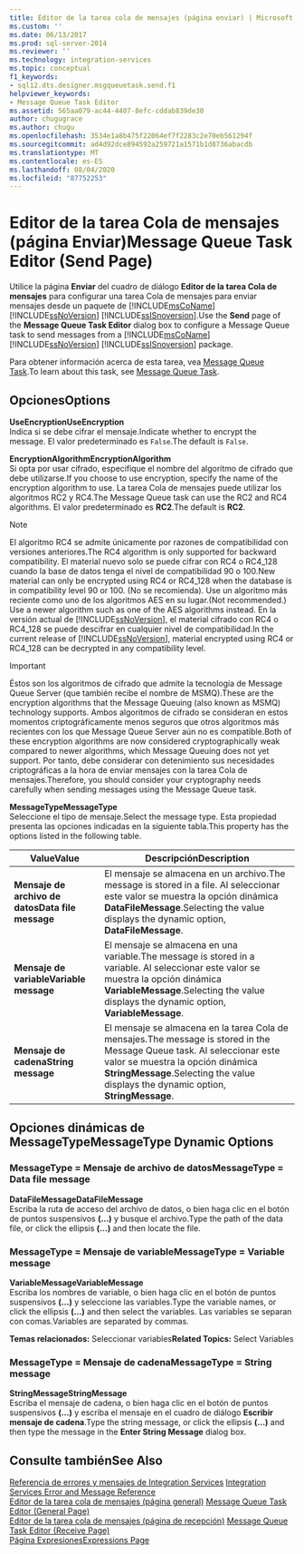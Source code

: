 ```yaml
---
title: Editor de la tarea cola de mensajes (página enviar) | Microsoft Docs
ms.custom: ''
ms.date: 06/13/2017
ms.prod: sql-server-2014
ms.reviewer: ''
ms.technology: integration-services
ms.topic: conceptual
f1_keywords:
- sql12.dts.designer.msgqueuetask.send.f1
helpviewer_keywords:
- Message Queue Task Editor
ms.assetid: 565aa079-ac44-4407-8efc-cddab839de30
author: chugugrace
ms.author: chugu
ms.openlocfilehash: 3534e1a8b475f22064ef7f2283c2e70eb561294f
ms.sourcegitcommit: ad4d92dce894592a259721a1571b1d8736abacdb
ms.translationtype: MT
ms.contentlocale: es-ES
ms.lasthandoff: 08/04/2020
ms.locfileid: "87752253"
---
```

# <a name="message-queue-task-editor-send-page"></a><span data-ttu-id="11621-102">Editor de la tarea Cola de mensajes (página Enviar)</span><span class="sxs-lookup"><span data-stu-id="11621-102">Message Queue Task Editor (Send Page)</span></span>
  <span data-ttu-id="11621-103">Utilice la página **Enviar** del cuadro de diálogo **Editor de la tarea Cola de mensajes** para configurar una tarea Cola de mensajes para enviar mensajes desde un paquete de [!INCLUDE[msCoName](../includes/msconame-md.md)] [!INCLUDE[ssNoVersion](../includes/ssnoversion-md.md)] [!INCLUDE[ssISnoversion](../includes/ssisnoversion-md.md)].</span><span class="sxs-lookup"><span data-stu-id="11621-103">Use the **Send** page of the **Message Queue Task Editor** dialog box to configure a Message Queue task to send messages from a [!INCLUDE[msCoName](../includes/msconame-md.md)] [!INCLUDE[ssNoVersion](../includes/ssnoversion-md.md)] [!INCLUDE[ssISnoversion](../includes/ssisnoversion-md.md)] package.</span></span>  
  
 <span data-ttu-id="11621-104">Para obtener información acerca de esta tarea, vea [Message Queue Task](control-flow/message-queue-task.md).</span><span class="sxs-lookup"><span data-stu-id="11621-104">To learn about this task, see [Message Queue Task](control-flow/message-queue-task.md).</span></span>  
  
## <a name="options"></a><span data-ttu-id="11621-105">Opciones</span><span class="sxs-lookup"><span data-stu-id="11621-105">Options</span></span>  
 <span data-ttu-id="11621-106">**UseEncryption**</span><span class="sxs-lookup"><span data-stu-id="11621-106">**UseEncryption**</span></span>  
 <span data-ttu-id="11621-107">Indica si se debe cifrar el mensaje.</span><span class="sxs-lookup"><span data-stu-id="11621-107">Indicate whether to encrypt the message.</span></span> <span data-ttu-id="11621-108">El valor predeterminado es `False`.</span><span class="sxs-lookup"><span data-stu-id="11621-108">The default is `False`.</span></span>  
  
 <span data-ttu-id="11621-109">**EncryptionAlgorithm**</span><span class="sxs-lookup"><span data-stu-id="11621-109">**EncryptionAlgorithm**</span></span>  
 <span data-ttu-id="11621-110">Si opta por usar cifrado, especifique el nombre del algoritmo de cifrado que debe utilizarse.</span><span class="sxs-lookup"><span data-stu-id="11621-110">If you choose to use encryption, specify the name of the encryption algorithm to use.</span></span> <span data-ttu-id="11621-111">La tarea Cola de mensajes puede utilizar los algoritmos RC2 y RC4.</span><span class="sxs-lookup"><span data-stu-id="11621-111">The Message Queue task can use the RC2 and RC4 algorithms.</span></span> <span data-ttu-id="11621-112">El valor predeterminado es **RC2**.</span><span class="sxs-lookup"><span data-stu-id="11621-112">The default is **RC2**.</span></span>  
  
> [!NOTE]  
>  <span data-ttu-id="11621-113">El algoritmo RC4 se admite únicamente por razones de compatibilidad con versiones anteriores.</span><span class="sxs-lookup"><span data-stu-id="11621-113">The RC4 algorithm is only supported for backward compatibility.</span></span> <span data-ttu-id="11621-114">El material nuevo solo se puede cifrar con RC4 o RC4_128 cuando la base de datos tenga el nivel de compatibilidad 90 o 100.</span><span class="sxs-lookup"><span data-stu-id="11621-114">New material can only be encrypted using RC4 or RC4_128 when the database is in compatibility level 90 or 100.</span></span> <span data-ttu-id="11621-115">(No se recomienda). Use un algoritmo más reciente como uno de los algoritmos AES en su lugar.</span><span class="sxs-lookup"><span data-stu-id="11621-115">(Not recommended.) Use a newer algorithm such as one of the AES algorithms instead.</span></span> <span data-ttu-id="11621-116">En la versión actual de [!INCLUDE[ssNoVersion](../includes/ssnoversion-md.md)], el material cifrado con RC4 o RC4_128 se puede descifrar en cualquier nivel de compatibilidad.</span><span class="sxs-lookup"><span data-stu-id="11621-116">In the current release of [!INCLUDE[ssNoVersion](../includes/ssnoversion-md.md)], material encrypted using RC4 or RC4_128 can be decrypted in any compatibility level.</span></span>  
  
> [!IMPORTANT]  
>  <span data-ttu-id="11621-117">Éstos son los algoritmos de cifrado que admite la tecnología de Message Queue Server (que también recibe el nombre de MSMQ).</span><span class="sxs-lookup"><span data-stu-id="11621-117">These are the encryption algorithms that the Message Queuing (also known as MSMQ) technology supports.</span></span> <span data-ttu-id="11621-118">Ambos algoritmos de cifrado se consideran en estos momentos criptográficamente menos seguros que otros algoritmos más recientes con los que Message Queue Server aún no es compatible.</span><span class="sxs-lookup"><span data-stu-id="11621-118">Both of these encryption algorithms are now considered cryptographically weak compared to newer algorithms, which Message Queuing does not yet support.</span></span> <span data-ttu-id="11621-119">Por tanto, debe considerar con detenimiento sus necesidades criptográficas a la hora de enviar mensajes con la tarea Cola de mensajes.</span><span class="sxs-lookup"><span data-stu-id="11621-119">Therefore, you should consider your cryptography needs carefully when sending messages using the Message Queue task.</span></span>  
  
 <span data-ttu-id="11621-120">**MessageType**</span><span class="sxs-lookup"><span data-stu-id="11621-120">**MessageType**</span></span>  
 <span data-ttu-id="11621-121">Seleccione el tipo de mensaje.</span><span class="sxs-lookup"><span data-stu-id="11621-121">Select the message type.</span></span> <span data-ttu-id="11621-122">Esta propiedad presenta las opciones indicadas en la siguiente tabla.</span><span class="sxs-lookup"><span data-stu-id="11621-122">This property has the options listed in the following table.</span></span>  
  
|<span data-ttu-id="11621-123">Value</span><span class="sxs-lookup"><span data-stu-id="11621-123">Value</span></span>|<span data-ttu-id="11621-124">Descripción</span><span class="sxs-lookup"><span data-stu-id="11621-124">Description</span></span>|  
|-----------|-----------------|  
|<span data-ttu-id="11621-125">**Mensaje de archivo de datos**</span><span class="sxs-lookup"><span data-stu-id="11621-125">**Data file message**</span></span>|<span data-ttu-id="11621-126">El mensaje se almacena en un archivo.</span><span class="sxs-lookup"><span data-stu-id="11621-126">The message is stored in a file.</span></span> <span data-ttu-id="11621-127">Al seleccionar este valor se muestra la opción dinámica **DataFileMessage**.</span><span class="sxs-lookup"><span data-stu-id="11621-127">Selecting the value displays the dynamic option, **DataFileMessage**.</span></span>|  
|<span data-ttu-id="11621-128">**Mensaje de variable**</span><span class="sxs-lookup"><span data-stu-id="11621-128">**Variable message**</span></span>|<span data-ttu-id="11621-129">El mensaje se almacena en una variable.</span><span class="sxs-lookup"><span data-stu-id="11621-129">The message is stored in a variable.</span></span> <span data-ttu-id="11621-130">Al seleccionar este valor se muestra la opción dinámica **VariableMessage**.</span><span class="sxs-lookup"><span data-stu-id="11621-130">Selecting the value displays the dynamic option, **VariableMessage**.</span></span>|  
|<span data-ttu-id="11621-131">**Mensaje de cadena**</span><span class="sxs-lookup"><span data-stu-id="11621-131">**String message**</span></span>|<span data-ttu-id="11621-132">El mensaje se almacena en la tarea Cola de mensajes.</span><span class="sxs-lookup"><span data-stu-id="11621-132">The message is stored in the Message Queue task.</span></span> <span data-ttu-id="11621-133">Al seleccionar este valor se muestra la opción dinámica **StringMessage**.</span><span class="sxs-lookup"><span data-stu-id="11621-133">Selecting the value displays the dynamic option, **StringMessage**.</span></span>|  
  
## <a name="messagetype-dynamic-options"></a><span data-ttu-id="11621-134">Opciones dinámicas de MessageType</span><span class="sxs-lookup"><span data-stu-id="11621-134">MessageType Dynamic Options</span></span>  
  
### <a name="messagetype--data-file-message"></a><span data-ttu-id="11621-135">MessageType = Mensaje de archivo de datos</span><span class="sxs-lookup"><span data-stu-id="11621-135">MessageType = Data file message</span></span>  
 <span data-ttu-id="11621-136">**DataFileMessage**</span><span class="sxs-lookup"><span data-stu-id="11621-136">**DataFileMessage**</span></span>  
 <span data-ttu-id="11621-137">Escriba la ruta de acceso del archivo de datos, o bien haga clic en el botón de puntos suspensivos **(…)** y busque el archivo.</span><span class="sxs-lookup"><span data-stu-id="11621-137">Type the path of the data file, or click the ellipsis **(...)** and then locate the file.</span></span>  
  
### <a name="messagetype--variable-message"></a><span data-ttu-id="11621-138">MessageType = Mensaje de variable</span><span class="sxs-lookup"><span data-stu-id="11621-138">MessageType = Variable message</span></span>  
 <span data-ttu-id="11621-139">**VariableMessage**</span><span class="sxs-lookup"><span data-stu-id="11621-139">**VariableMessage**</span></span>  
 <span data-ttu-id="11621-140">Escriba los nombres de variable, o bien haga clic en el botón de puntos suspensivos **(…)** y seleccione las variables.</span><span class="sxs-lookup"><span data-stu-id="11621-140">Type the variable names, or click the ellipsis **(...)** and then select the variables.</span></span> <span data-ttu-id="11621-141">Las variables se separan con comas.</span><span class="sxs-lookup"><span data-stu-id="11621-141">Variables are separated by commas.</span></span>  
  
 <span data-ttu-id="11621-142">**Temas relacionados:** Seleccionar variables</span><span class="sxs-lookup"><span data-stu-id="11621-142">**Related Topics:** Select Variables</span></span>  
  
### <a name="messagetype--string-message"></a><span data-ttu-id="11621-143">MessageType = Mensaje de cadena</span><span class="sxs-lookup"><span data-stu-id="11621-143">MessageType = String message</span></span>  
 <span data-ttu-id="11621-144">**StringMessage**</span><span class="sxs-lookup"><span data-stu-id="11621-144">**StringMessage**</span></span>  
 <span data-ttu-id="11621-145">Escriba el mensaje de cadena, o bien haga clic en el botón de puntos suspensivos **(…)** y escriba el mensaje en el cuadro de diálogo **Escribir mensaje de cadena**.</span><span class="sxs-lookup"><span data-stu-id="11621-145">Type the string message, or click the ellipsis **(...)** and then type the message in the **Enter String Message** dialog box.</span></span>  
  
## <a name="see-also"></a><span data-ttu-id="11621-146">Consulte también</span><span class="sxs-lookup"><span data-stu-id="11621-146">See Also</span></span>  
 <span data-ttu-id="11621-147">[Referencia de errores y mensajes de Integration Services](../../2014/integration-services/integration-services-error-and-message-reference.md) </span><span class="sxs-lookup"><span data-stu-id="11621-147">[Integration Services Error and Message Reference](../../2014/integration-services/integration-services-error-and-message-reference.md) </span></span>  
 <span data-ttu-id="11621-148">[Editor de la tarea cola de mensajes &#40;página general&#41;](general-page-of-integration-services-designers-options.md) </span><span class="sxs-lookup"><span data-stu-id="11621-148">[Message Queue Task Editor &#40;General Page&#41;](general-page-of-integration-services-designers-options.md) </span></span>  
 <span data-ttu-id="11621-149">[Editor de la tarea cola de mensajes &#40;página de recepción&#41;](../../2014/integration-services/message-queue-task-editor-receive-page.md) </span><span class="sxs-lookup"><span data-stu-id="11621-149">[Message Queue Task Editor &#40;Receive Page&#41;](../../2014/integration-services/message-queue-task-editor-receive-page.md) </span></span>  
 [<span data-ttu-id="11621-150">Página Expresiones</span><span class="sxs-lookup"><span data-stu-id="11621-150">Expressions Page</span></span>](expressions/expressions-page.md)  
  
  
